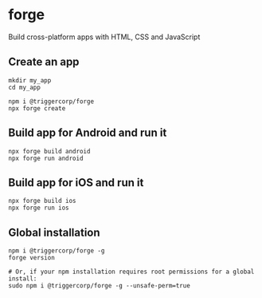 # forge
Build cross-platform apps with HTML, CSS and JavaScript


## Create an app

    mkdir my_app
    cd my_app

    npm i @triggercorp/forge
    npx forge create


## Build app for Android and run it

    npx forge build android
    npx forge run android


## Build app for iOS and run it

    npx forge build ios
    npx forge run ios


## Global installation

    npm i @triggercorp/forge -g
    forge version

    # Or, if your npm installation requires root permissions for a global install:
    sudo npm i @triggercorp/forge -g --unsafe-perm=true
